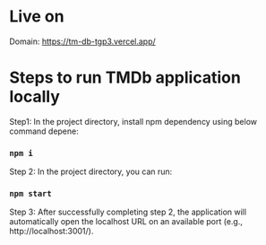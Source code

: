 # Live on 
Domain: https://tm-db-tgp3.vercel.app/

# Steps to run TMDb application locally

Step1: In the project directory, install npm dependency using below command depene:

### `npm i`

Step 2: In the project directory, you can run:

### `npm start`

Step 3: After successfully completing step 2, the application will automatically open the localhost URL on an available port (e.g., http://localhost:3001/).
